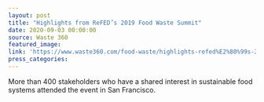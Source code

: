 ```yaml
---
layout: post
title: "Highlights from ReFED’s 2019 Food Waste Summit"
date: 2020-09-03 00:00:00
source: Waste 360
featured_image:
link: 'https://www.waste360.com/food-waste/highlights-refed%E2%80%99s-2019-food-waste-summit'
press_categories:
---
```

More than 400 stakeholders who have a shared interest in sustainable food systems attended the event in San Francisco.
